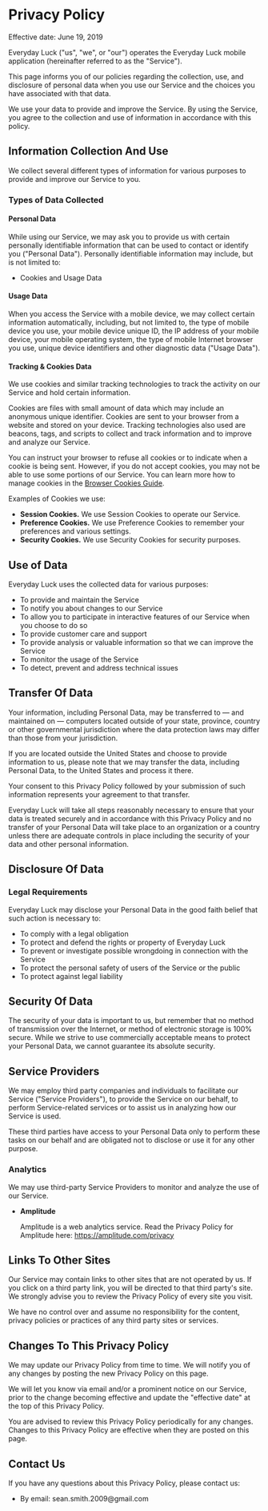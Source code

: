 <h1>Privacy Policy</h1>

<p>Effective date: June 19, 2019</p>

<p>Everyday Luck ("us", "we", or "our") operates the Everyday Luck mobile application (hereinafter referred to as the "Service").</p>

<p>This page informs you of our policies regarding the collection, use, and disclosure of personal data when you use our Service and the choices you have associated with that data.</p>

<p>We use your data to provide and improve the Service. By using the Service, you agree to the collection and use of information in accordance with this policy.</p>

<h2>Information Collection And Use</h2>

<p>We collect several different types of information for various purposes to provide and improve our Service to you.</p>

<h3>Types of Data Collected</h3>

<h4>Personal Data</h4>

<p>While using our Service, we may ask you to provide us with certain personally identifiable information that can be used to contact or identify you ("Personal Data"). Personally identifiable information may include, but is not limited to:</p>

<ul>
  <li>Cookies and Usage Data</li>
</ul>

<h4>Usage Data</h4>

<p>When you access the Service with a mobile device, we may collect certain information automatically, including, but not limited to, the type of mobile device you use, your mobile device unique ID, the IP address of your mobile device, your mobile operating system, the type of mobile Internet browser you use, unique device identifiers and other diagnostic data ("Usage Data").</p>

<h4>Tracking & Cookies Data</h4>
<p>We use cookies and similar tracking technologies to track the activity on our Service and hold certain information.</p>
<p>Cookies are files with small amount of data which may include an anonymous unique identifier. Cookies are sent to your browser from a website and stored on your device. Tracking technologies also used are beacons, tags, and scripts to collect and track information and to improve and analyze our Service.</p>
<p>You can instruct your browser to refuse all cookies or to indicate when a cookie is being sent. However, if you do not accept cookies, you may not be able to use some portions of our Service. You can learn more how to manage cookies in the <a href="https://privacypolicies.com/blog/how-to-delete-cookies/">Browser Cookies Guide</a>.</p>
<p>Examples of Cookies we use:</p>
<ul>
  <li><strong>Session Cookies.</strong> We use Session Cookies to operate our Service.</li>
  <li><strong>Preference Cookies.</strong> We use Preference Cookies to remember your preferences and various settings.</li>
  <li><strong>Security Cookies.</strong> We use Security Cookies for security purposes.</li>
</ul>

<h2>Use of Data</h2>
    
<p>Everyday Luck uses the collected data for various purposes:</p>    
<ul>
  <li>To provide and maintain the Service</li>
  <li>To notify you about changes to our Service</li>
  <li>To allow you to participate in interactive features of our Service when you choose to do so</li>
  <li>To provide customer care and support</li>
  <li>To provide analysis or valuable information so that we can improve the Service</li>
  <li>To monitor the usage of the Service</li>
  <li>To detect, prevent and address technical issues</li>
</ul>

<h2>Transfer Of Data</h2>
<p>Your information, including Personal Data, may be transferred to — and maintained on — computers located outside of your state, province, country or other governmental jurisdiction where the data protection laws may differ than those from your jurisdiction.</p>
<p>If you are located outside the United States and choose to provide information to us, please note that we may transfer the data, including Personal Data, to the United States and process it there.</p>
<p>Your consent to this Privacy Policy followed by your submission of such information represents your agreement to that transfer.</p>
<p>Everyday Luck will take all steps reasonably necessary to ensure that your data is treated securely and in accordance with this Privacy Policy and no transfer of your Personal Data will take place to an organization or a country unless there are adequate controls in place including the security of your data and other personal information.</p>

<h2>Disclosure Of Data</h2>

<h3>Legal Requirements</h3>
<p>Everyday Luck may disclose your Personal Data in the good faith belief that such action is necessary to:</p>
<ul>
  <li>To comply with a legal obligation</li>
  <li>To protect and defend the rights or property of Everyday Luck</li>
  <li>To prevent or investigate possible wrongdoing in connection with the Service</li>
  <li>To protect the personal safety of users of the Service or the public</li>
  <li>To protect against legal liability</li>
</ul>

<h2>Security Of Data</h2>
<p>The security of your data is important to us, but remember that no method of transmission over the Internet, or method of electronic storage is 100% secure. While we strive to use commercially acceptable means to protect your Personal Data, we cannot guarantee its absolute security.</p>

<h2>Service Providers</h2>
<p>We may employ third party companies and individuals to facilitate our Service ("Service Providers"), to provide the Service on our behalf, to perform Service-related services or to assist us in analyzing how our Service is used.</p>
<p>These third parties have access to your Personal Data only to perform these tasks on our behalf and are obligated not to disclose or use it for any other purpose.</p>

<h3>Analytics</h3>
<p>We may use third-party Service Providers to monitor and analyze the use of our Service.</p>    
<ul>
  <li>
    <p><strong>Amplitude</strong></p>
    <p>Amplitude is a web analytics service. Read the Privacy Policy for Amplitude here: <a href="https://amplitude.com/privacy">https://amplitude.com/privacy</a></p>
  </li>
</ul>

<h2>Links To Other Sites</h2>
<p>Our Service may contain links to other sites that are not operated by us. If you click on a third party link, you will be directed to that third party's site. We strongly advise you to review the Privacy Policy of every site you visit.</p>
<p>We have no control over and assume no responsibility for the content, privacy policies or practices of any third party sites or services.</p>

<h2>Changes To This Privacy Policy</h2>
<p>We may update our Privacy Policy from time to time. We will notify you of any changes by posting the new Privacy Policy on this page.</p>
<p>We will let you know via email and/or a prominent notice on our Service, prior to the change becoming effective and update the "effective date" at the top of this Privacy Policy.</p>
<p>You are advised to review this Privacy Policy periodically for any changes. Changes to this Privacy Policy are effective when they are posted on this page.</p>

<h2>Contact Us</h2>
<p>If you have any questions about this Privacy Policy, please contact us:</p>
<ul>
  <li>By email: sean.smith.2009@gmail.com</li>          
</ul>
